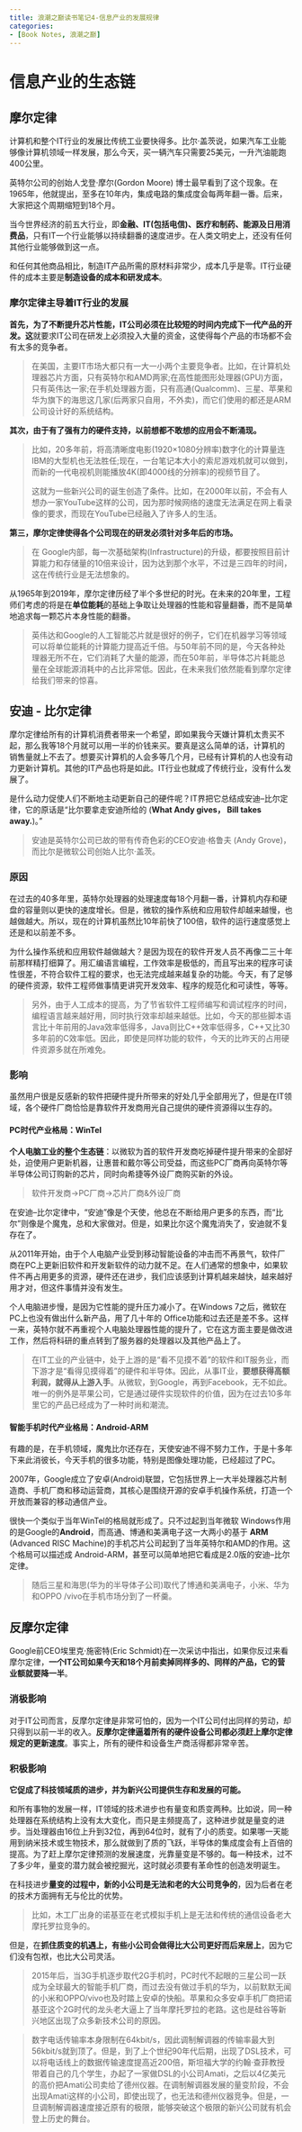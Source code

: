 ```yaml
---
title: 浪潮之巅读书笔记4-信息产业的发展规律
categories:
- [Book Notes, 浪潮之巅]
---
```


# 信息产业的生态链

## 摩尔定律

计算机和整个IT行业的发展比传统工业要快得多。比尔·盖茨说，如果汽车工业能够像计算机领域一样发展，那么今天，买一辆汽车只需要25美元，一升汽油能跑400公里。

英特尔公司的创始人戈登·摩尔(Gordon Moore) 博士最早看到了这个现象。在1965年，他就提出，至多在10年内，集成电路的集成度会每两年翻一番。后来，大家把这个周期缩短到18个月。

当今世界经济的前五大行业，即**金融、IT(包括电信)、医疗和制药、能源及日用消费品**，只有IT一个行业能够以持续翻番的速度进步。在人类文明史上，还没有任何其他行业能够做到这一点。

和任何其他商品相比，制造IT产品所需的原材料非常少，成本几乎是零。IT行业硬件的成本主要是**制造设备的成本和研发成本**。

### 摩尔定律主导着IT行业的发展

**首先，为了不断提升芯片性能，IT公司必须在比较短的时间内完成下一代产品的开发。这**就要求IT公司在研发上必须投入大量的资金，这使得每个产品的市场都不会有太多的竞争者。

> 在美国，主要IT市场大都只有一大一小两个主要竞争者。比如，在计算机处理器芯片方面，只有英特尔和AMD两家;在高性能图形处理器(GPU)方面，只有英伟达一家;在手机处理器方面，只有高通(Qualcomm)、三星、苹果和华为旗下的海思这几家(后两家只自用，不外卖)，而它们使用的都还是ARM公司设计好的系统结构。

**其次，由于有了强有力的硬件支持，以前想都不敢想的应用会不断涌现。**

> 比如，20多年前，将高清晰度电影(1920×1080分辨率)数字化的计算量连IBM的大型机也无法胜任;现在，一台笔记本大小的索尼游戏机就可以做到，而新的一代电视机则能播放4K(即4000线的分辨率)的视频节目了。
>
> 这就为一些新兴公司的诞生创造了条件。比如，在2000年以前，不会有人想办一家YouTube这样的公司，因为那时候网络的速度无法满足在网上看录像的要求，而现在YouTube已经融入了许多人的生活。

**第三，摩尔定律使得各个公司现在的研发必须针对多年后的市场。**

> 在 Google内部，每一次基础架构(Infrastructure)的升级，都要按照目前计算能力和存储量的10倍来设计，因为达到那个水平，不过是三四年的时间，这在传统行业是无法想象的。



从1965年到2019年，摩尔定律历经了半个多世纪的时光。在未来的20年里，工程师们考虑的将是在**单位能耗**的基础上争取让处理器的性能和容量翻番，而不是简单地追求每一颗芯片本身性能的翻番。

> 英伟达和Google的人工智能芯片就是很好的例子，它们在机器学习等领域可以将单位能耗的计算能力提高近千倍。与50年前不同的是，今天各种处理器无所不在，它们消耗了大量的能源，而在50年前，半导体芯片耗能总量在全球能源消耗中的占比非常低。因此，在未来我们依然能看到摩尔定律给我们带来的惊喜。

## 安迪 - 比尔定律

摩尔定律给所有的计算机消费者带来一个希望，即如果我今天嫌计算机太贵买不起，那么我等18个月就可以用一半的价钱来买。要真是这么简单的话，计算机的销售量就上不去了。想要买计算机的人会多等几个月，已经有计算机的人也没有动力更新计算机。其他的IT产品也将是如此。IT行业也就成了传统行业，没有什么发展了。

是什么动力促使人们不断地主动更新自己的硬件呢？IT界把它总结成安迪–比尔定律，它的原话是“比尔要拿走安迪所给的 (**What Andy gives， Bill takes away.**)。”

> 安迪是英特尔公司已故的带有传奇色彩的CEO安迪·格鲁夫 (Andy Grove)，而比尔是微软公司创始人比尔·盖茨。

### 原因

在过去的40多年里，英特尔处理器的处理速度每18个月翻一番，计算机内存和硬盘的容量则以更快的速度增长。但是，微软的操作系统和应用软件却越来越慢，也越做越大。所以，现在的计算机虽然比10年前快了100倍，软件的运行速度感觉上还是和以前差不多。

为什么操作系统和应用软件越做越大？是因为现在的软件开发人员不再像二三十年前那样精打细算了。用汇编语言编程，工作效率是极低的，而且写出来的程序可读性很差，不符合软件工程的要求，也无法完成越来越复杂的功能。今天，有了足够的硬件资源，软件工程师做事情更讲究开发效率、程序的规范化和可读性，等等。

> 另外，由于人工成本的提高，为了节省软件工程师编写和调试程序的时间，编程语言越来越好用，同时执行效率却越来越低。比如，今天的那些脚本语言比十年前用的Java效率低得多，Java则比C++效率低得多，C++又比30多年前的C效率低。因此，即使是同样功能的软件，今天的比昨天的占用硬件资源多就在所难免。

### 影响

虽然用户很是反感新的软件把硬件提升所带来的好处几乎全部用光了，但是在IT领域，各个硬件厂商恰恰是靠软件开发商用光自己提供的硬件资源得以生存的。

#### PC时代产业格局：WinTel

**个人电脑工业的整个生态链**：以微软为首的软件开发商吃掉硬件提升带来的全部好处，迫使用户更新机器，让惠普和戴尔等公司受益，而这些PC厂商再向英特尔等半导体公司订购新的芯片，同时向希捷等外设厂商购买新的外设。

> 软件开发商->PC厂商->芯片厂商&外设厂商

在安迪–比尔定律中，“安迪”像是个天使，他总在不断给用户更多的东西，而“比尔”则像是个魔鬼，总和大家做对。但是，如果比尔这个魔鬼消失了，安迪就不复存在了。

从2011年开始，由于个人电脑产业受到移动智能设备的冲击而不再景气，软件厂商在PC上更新旧软件和开发新软件的动力就不足。在人们通常的想象中，如果软件不再占用更多的资源，硬件还在进步，我们应该感到计算机越来越快，越来越好用才对，但这件事情并没有发生。

个人电脑进步慢，是因为它性能的提升压力减小了。在Windows 7之后，微软在PC上也没有做出什么新产品，用了几十年的 Office功能和过去还是差不多。这样一来，英特尔就不再重视个人电脑处理器性能的提升了，它在这方面主要是做改进工作，然后将科研的重点转到了服务器的处理器以及其他产品上了。

> 在IT工业的产业链中，处于上游的是“看不见摸不着”的软件和IT服务业，而下游才是“看得见摸得着”的硬件和半导体。因此，从事IT业，**要想获得高额利润，就得从上游入手**。从微软，到Google，再到Facebook，无不如此。唯一的例外是苹果公司，它是通过硬件实现软件的价值，因为在过去10多年里它的产品已经成为了一种时尚和潮流。

#### 智能手机时代产业格局：Android-ARM

有趣的是，在手机领域，魔鬼比尔还存在，天使安迪不得不努力工作，于是十多年下来此消彼长，今天手机的很多功能，特别是图像处理功能，已经超过了PC。

2007年，Google成立了安卓(Android)联盟，它包括世界上一大半处理器芯片制造商、手机厂商和移动运营商，其核心是围绕开源的安卓手机操作系统，打造一个开放而兼容的移动通信产业。

很快一个类似于当年WinTel的格局就形成了。只不过起到当年微软 Windows作用的是Google的**Android**，而高通、博通和美满电子这一大两小的基于 **ARM** (Advanced RISC Machine)的手机芯片公司起到了当年英特尔和AMD的作用。这个格局可以描述成 Android-ARM，甚至可以简单地把它看成是2.0版的安迪–比尔定律。

> 随后三星和海思(华为的半导体子公司)取代了博通和美满电子，小米、华为和OPPO /vivo在手机市场分到了一杯羹。

## 反摩尔定律

Google前CEO埃里克·施密特(Eric Schmidt)在一次采访中指出，如果你反过来看摩尔定律，**一个IT公司如果今天和18个月前卖掉同样多的、同样的产品，它的营业额就要降一半**。

### 消极影响

对于IT公司而言，反摩尔定律是非常可怕的，因为一个IT公司付出同样的劳动，却只得到以前一半的收入。**反摩尔定律逼着所有的硬件设备公司都必须赶上摩尔定律规定的更新速度**。事实上，所有的硬件和设备生产商活得都非常辛苦。

### 积极影响

**它促成了科技领域质的进步，并为新兴公司提供生存和发展的可能。**

和所有事物的发展一样，IT领域的技术进步也有量变和质变两种。比如说，同一种处理器在系统结构上没有太大变化，而只是主频提高了，这种进步就是量变的进步。当处理器由16位上升到32位，再到64位时，就有了小的质变。如果哪一天能用到纳米技术或生物技术，那么就做到了质的飞跃，半导体的集成度会有上百倍的提高。为了赶上摩尔定律预测的发展速度，光靠量变是不够的。每一种技术，过不了多少年，量变的潜力就会被挖掘光，这时就必须要有革命性的创造发明诞生。

在科技进步**量变的过程中，新的小公司是无法和老的大公司竞争的**，因为后者在老的技术方面拥有无与伦比的优势。

> 比如，木工厂出身的诺基亚在老式模拟手机上是无法和传统的通信设备老大摩托罗拉竞争的。

但是，在**抓住质变的机遇上，有些小公司会做得比大公司更好而后来居上**，因为它们没有包袱，也比大公司灵活。

>2015年后，当3G手机逐步取代2G手机时，PC时代不起眼的三星公司一跃成为全球最大的智能手机厂商，而过去没有做过手机的华为，以前默默无闻的小米和OPPO/vivo也及时踏上安卓的快船。苹果和众多安卓手机厂商把诺基亚这个2G时代的龙头老大逼上了当年摩托罗拉的老路。这也是硅谷等新兴地区出现了众多新技术公司的原因。

> 数字电话传输率本身限制在64kbit/s，因此调制解调器的传输率最大到56kbit/s就到顶了。但是，到了上个世纪90年代后期，出现了DSL技术，可以将电话线上的数据传输速度提高近200倍，斯坦福大学的约翰·查菲教授带着自己的几个学生，办起了一家做DSL的小公司Amati，之后以4亿美元的高价把Amati公司卖给了德州仪器。在调制解调器发展的量变阶段，不会出现Amati这样的小公司，即使出现了，也无法和德州仪器竞争。但是，一旦调制解调器速度接近原有的极限，能够突破这个极限的新兴公司就有机会登上历史的舞台。